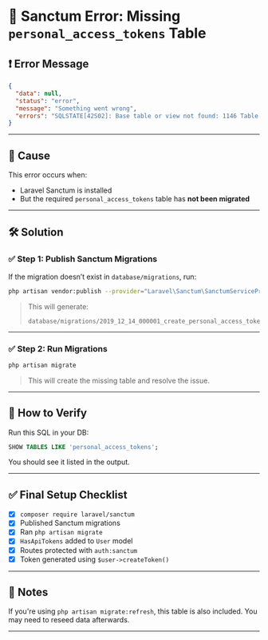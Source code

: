 # 🧾 Sanctum Error: Missing `personal_access_tokens` Table

## ❗ Error Message

```json
{
  "data": null,
  "status": "error",
  "message": "Something went wrong",
  "errors": "SQLSTATE[42S02]: Base table or view not found: 1146 Table 'tuition_db.personal_access_tokens' doesn't exist (Connection: mysql, SQL: insert into `personal_access_tokens` (...))"
}
```

---

## 🧠 Cause

This error occurs when:
- Laravel Sanctum is installed
- But the required `personal_access_tokens` table has **not been migrated**

---

## 🛠️ Solution

### ✅ Step 1: Publish Sanctum Migrations

If the migration doesn’t exist in `database/migrations`, run:

```bash
php artisan vendor:publish --provider="Laravel\Sanctum\SanctumServiceProvider"
```

> This will generate:
> ```
> database/migrations/2019_12_14_000001_create_personal_access_tokens_table.php
> ```

---

### ✅ Step 2: Run Migrations

```bash
php artisan migrate
```

> This will create the missing table and resolve the issue.

---

## 🧪 How to Verify

Run this SQL in your DB:
```sql
SHOW TABLES LIKE 'personal_access_tokens';
```

You should see it listed in the output.

---

## ✅ Final Setup Checklist

- [x] `composer require laravel/sanctum`
- [x] Published Sanctum migrations
- [x] Ran `php artisan migrate`
- [x] `HasApiTokens` added to `User` model
- [x] Routes protected with `auth:sanctum`
- [x] Token generated using `$user->createToken()`

---

## 📌 Notes

If you're using `php artisan migrate:refresh`, this table is also included. You may need to reseed data afterwards.

---
